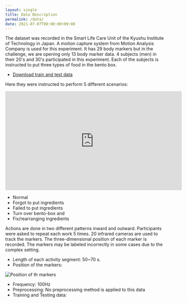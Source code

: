 ```yaml
---
layout: single
title: Data Description
permalink: /data/
date: 2021-07-07T00:00:00+09:00
---
```

The dataset was recorded in the Smart Life Care Unit of the Kyushu Institute of Technology in Japan. A motion capture system from Motion Analysis Company is used for this experiment. It has 29 body markers but in the challenge, we are opening only 13 body marker data. 4 subjects (men) in their 20's and 30's participated in this experiment. Each of the subjects is instructed to put three types of food in the bento box.

- [Download train and test data](https://ieee-dataport.org/competitions/bento-packaging-activity-recognition-challenge)

Here they were instructed to perform 5 different scenarios:

<iframe width="560" height="315" src="https://www.youtube-nocookie.com/embed/mQgCaCjC7fI" title="YouTube video player" frameborder="0" allow="accelerometer; autoplay; clipboard-write; encrypted-media; gyroscope; picture-in-picture" allowfullscreen></iframe>

- Normal
- Forgot to put ingredients
- Failed to put ingredients
- Turn over bento-box and
- Fix/rearranging ingredients

Actions are done in two different patterns inward and outward. Participants were asked to repeat each work 5 times. 20 infrared cameras are used to track the markers. The three-dimensional position of each marker is recorded. The markers may be labeled incorrectly in some cases due to the complex setting.


- Length of each activity segment:  50~70 s.
- Position of the markers:

![Position of th markers](/bento2021/assets/images/marker_position.png)

- Frequency: 100Hz
- Preprocessing: No preprocessing method is applied to this data
- Training and Testing data:


